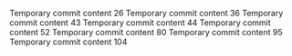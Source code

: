 Temporary commit content 26
Temporary commit content 36
Temporary commit content 43
Temporary commit content 44
Temporary commit content 52
Temporary commit content 80
Temporary commit content 95
Temporary commit content 104

